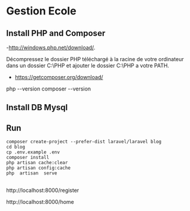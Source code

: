 # Gestion  Ecole

## Install PHP and Composer

-http://windows.php.net/download/.

Décompressez le dossier PHP téléchargé à la racine de votre ordinateur dans un dossier C:\PHP et ajouter le dossier C:\PHP a votre PATH. 

- https://getcomposer.org/download/

php --version
composer --version

## Install  DB Mysql

## Run
```
composer create-project --prefer-dist laravel/laravel blog
cd blog
cp .env.example .env
composer install
php artisan cache:clear
php artisan config:cache
php  artisan  serve
```

##

http://localhost:8000/register

http://localhost:8000/home
